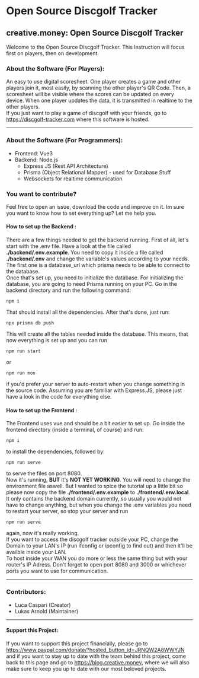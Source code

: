 # Open Source Discgolf Tracker
## creative.money: Open Source Discgolf Tracker

Welcome to the Open Source Discgolf Tracker.
This Instruction will focus first on players, then on development.

### About the Software (For Players):
An easy to use digital scoresheet. One player creates a game and other players join it, most easily, by scanning the other player's QR Code.
Then, a scoresheet will be visible where the scores can be updated on every device. When one player updates the data, it is transmitted in realtime to the other players. <br>
If you just want to play a game of discgolf with your friends, go to https://discgolf-tracker.com where this software is hosted.

--- 

### About the Software (For Programmers):
* Frontend: Vue3
* Backend: Node.js
    - Express JS (Rest API Architecture)
    - Prisma (Object Relational Mapper) - used for Database Stuff
    - Websockets for realtime communication

### You want to contribute?
Feel free to open an issue, download the code and improve on it.
Im sure you want to know how to set everything up? Let me help you.

#### <b>How to set up the Backend </b>:
There are a few things needed to get the backend running.
First of all, let's start with the .env file.
Have a look at the file called <b>./backend/.env.example</b>. 
You need to copy it inside a file called <b>./backend/.env</b> and change the variable's values according to your needs. The first one is a database_url which prisma needs to be able to connect to the database.<br>
Once that's set up, you need to initialize the database. For initializing the database, you are going to need Prisma running on your PC. Go in the backend directory and run the following command:  
```
npm i
```
That should install all the dependencies. After that's done, just run:

```
npx prisma db push
```
This will create all the tables needed inside the database. This means, that now everything is set up and you can run

```
npm run start 
```
or
``` 
npm run mon
```
if you'd prefer your server to auto-restart when you change something in the source code.
Assuming you are familiar with Express.JS, please just have a look in the code for everything else.

#### <b>How to set up the Frontend </b>:
The Frontend uses vue and should be a bit easier to set up. Go inside the frontend directory (inside a terminal, of course) and run:
``` 
npm i
```
to install the dependencies, followed by:

``` 
npm run serve
```
to serve the files on port 8080. <br>
Now it's running, <b>BUT</b> it's <b>NOT YET WORKING</b>. You will need to change the environment file aswell. But I wanted to spice the tutorial up a little bit so please now copy the file <b>./frontend/.env.example</b> to <b>./frontend/.env.local</b>. It only contains the backend domain currently, so usually you would not have to change anything, but when you change the .env variables you need to restart your server, so stop your server and run

``` 
npm run serve
```

again, now it's really working. <br>
If you want to access the discgolf tracker outside your PC, change the Domain to your LAN's IP (run ifconfig or ipconfig to find out) and then it'll be availble inside your LAN. <br>
To host inside your WAN you do more or less the same thing but with your router's IP Adress. Don't forget to open port 8080 and 3000 or whichever ports you want to use for communication. <br>

--- 

### Contributors:
* Luca Caspari (Creator)
* Lukas Arnold (Maintainer)


--- 
#### Support this Project:
If you want to support this project financially, please go to https://www.paypal.com/donate/?hosted_button_id=JRNQW2A8WWYJN and if you want to stay up to date with the team behind this project, come back to this page and go to https://blog.creative.money, where we will also make sure to keep you up to date with our most beloved projects.
